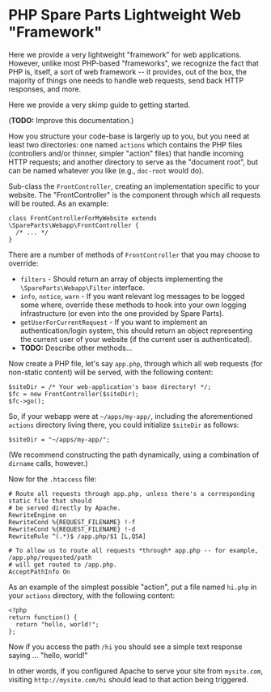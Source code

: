 
# PHP Spare Parts Lightweight Web "Framework" #

Here we provide a very lightweight "framework" for web applications. However, unlike most
PHP-based "frameworks", we recognize the fact that PHP is, itself, a sort of web
framework -- it provides, out of the box, the majority of things one needs to handle web
requests, send back HTTP responses, and more.

Here we provide a very skimp guide to getting started.

(**TODO:** Improve this documentation.)

How you structure your code-base is largerly up to you, but you need at least two directories: one named `actions` which contains the PHP files (controllers and/or thinner, simpler "action" files) that handle incoming HTTP requests; and another directory to serve as the "document root", but can be named whatever you like (e.g., `doc-root` would do).

Sub-class the `FrontController`, creating an implementation specific to your website.
The "FrontController" is the component through which all requests will be routed.
As an example:

```
class FrontControllerForMyWebsite extends \SpareParts\Webapp\FrontController {
  /* ... */
}
```

There are a number of methods of `FrontController` that you may choose to override:

  * `filters` - Should return an array of objects implementing the `\SpareParts\Webapp\Filter`
    interface.
  * `info`, `notice`, `warn` - If you want relevant log messages to be logged some where,
    override these methods to hook into your own logging infrastructure (or even into the
    one provided by Spare Parts).
  * `getUserForCurrentRequest` - If you want to implement an authentication/login system, this
    should return an object representing the current user of your website (if the current user
    is authenticated).
  * **TODO:** Describe other methods...

Now create a PHP file, let's say `app.php`, through which all web requests (for non-static content)
will be served, with the following content:

```
$siteDir = /* Your web-application's base directory! */;
$fc = new FrontController($siteDir);
$fc->go();
```

So, if your webapp were at `~/apps/my-app/`, including the aforementioned `actions` directory
living there, you could initialize `$siteDir` as follows:

```
$siteDir = "~/apps/my-app/";
```

(We recommend constructing the path dynamically, using a combination of `dirname` calls, however.)

Now for the `.htaccess` file:

```
# Route all requests through app.php, unless there's a corresponding static file that should
# be served directly by Apache.
RewriteEngine on
RewriteCond %{REQUEST_FILENAME} !-f
RewriteCond %{REQUEST_FILENAME} !-d
RewriteRule ^(.*)$ /app.php/$1 [L,QSA]

# To allow us to route all requests *through* app.php -- for example, /app.php/requested/path
# will get routed to /app.php.
AcceptPathInfo On
```

As an example of the simplest possible "action", put a file named `hi.php` in your `actions`
directory, with the following content:

```
<?php
return function() {
  return "hello, world!";
};
```

Now if you access the path `/hi` you should see a simple text response saying ... "hello, world!"

In other words, if you configured Apache to serve your site from `mysite.com`, visiting
`http://mysite.com/hi` should lead to that action being triggered.
